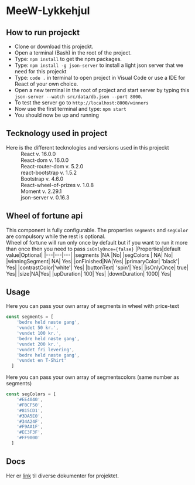 # MeeW-Lykkehjul 
## How to run projeckt
- Clone or download this projeckt.
- Open a terminal (Bash) in the root of the project.
- Type: `npm install` to get the npm packages.
- Type: `npm install -g json-server` to install a light json server that we need for this projeckt
- Type: `code .` in terminal to open project in Visual Code or use a IDE for React of your own choice.
- Open a new terminal in the root of project and start server by typing this<br/> `json-server --watch src/data/db.json --port 8000`. 
- To test the server go to `http://localhost:8000/winners`
- Now use the first terminal and type: `npm start`
- You should now be up and running 
## Tecknology used in project

<dl>
<dt>Here is the different tecknologies and versions used in this projeckt</dt>
<dd>React v. 16.0.0</dd>
<dd>React-dom v. 16.0.0</dd>
<dd>React-router-dom v. 5.2.0</dd>
<dd>react-bootstrap v. 1.5.2</dd>
<dd>Bootstrap v. 4.6.0</dd>
<dd>React-wheel-of-prizes v. 1.0.8</dd>
<dd>Moment v. 2.29.1</dd>
<dd>json-server v. 0.16.3</dd>
</dl>

## Wheel of fortune api
This component is fully configurable. The properties `segments` and `segColor` are compulsory while the rest is optional.<br>
Wheel of fortune will run only once by default but if you want to run it more than once then you need to pass `isOnlyOnce={false}`
|Properties|default value|Optional|
|---|---|---|
|segments 	|NA 	|No|
|segColors |	NA| 	No|
|winningSegment| 	NA| 	Yes|
|onFinished|NA|Yes|
|primaryColor| 	'black'| 	Yes|
|contrastColor|'white'| 	Yes|
|buttonText| 	'spin'| 	Yes|
|isOnlyOnce| 	true| 	Yes|
|size|NA|Yes|
|upDuration| 	100| 	Yes|
|downDuration| 	1000| 	Yes|
## Usage
Here you can pass your own array of segments in wheel with price-text

```javascript
const segments = [ 
    'bedre held næste gang',
    'vundet 50 kr.',
    'vundet 100 kr.',
    'bedre held næste gang',
    'vundet 200 kr.',
    'vundet fri levering',
    'bedre held næste gang',
    'vundet en T-Shirt'
  ]
```
Here you can pass your own array of segmentscolors (same number as segments)
```javascript
const segColors = [
    '#EE4040',
    '#F0CF50',
    '#815CD1',
    '#3DA5E0',
    '#34A24F',
    '#F9AA1F',
    '#EC3F3F',
    '#FF9000'
  ]
```
## Docs
Her er [link](https://github.com/cph-pk/MeeW-Lykkehjul/tree/develop/docs "Dokumenter") til diverse dokumenter for projektet.
